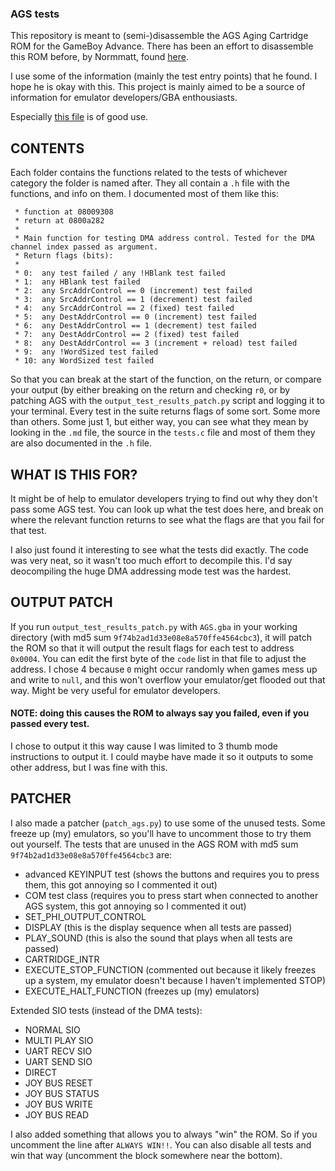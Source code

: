 ### AGS tests

This repository is meant to (semi-)disassemble the AGS Aging Cartridge ROM for the GameBoy Advance. There has been
an effort to disassemble this ROM before, by Normmatt, found [here](https://github.com/Normmatt/ags_aging).

I use some of the information (mainly the test entry points) that he found. I hope he is okay with this. This project
is mainly aimed to be a source of information for emulator developers/GBA enthousiasts. 

Especially [this file](https://github.com/Normmatt/ags_aging/blob/0aa5aceebc79a26acfd974dd06451bb11f191de0/src/sub_8000AD4.c#L191) 
is of good use.

## CONTENTS
Each folder contains the functions related to the tests of whichever category the folder is named after. They all contain a `.h` file with the functions, and info on them. I documented most of them like this:
```
 * function at 08009308
 * return at 0800a282
 *
 * Main function for testing DMA address control. Tested for the DMA channel index passed as argument.
 * Return flags (bits):
 *
 * 0:  any test failed / any !HBlank test failed
 * 1:  any HBlank test failed
 * 2:  any SrcAddrControl == 0 (increment) test failed
 * 3:  any SrcAddrControl == 1 (decrement) test failed
 * 4:  any SrcAddrControl == 2 (fixed) test failed
 * 5:  any DestAddrControl == 0 (increment) test failed
 * 6:  any DestAddrControl == 1 (decrement) test failed
 * 7:  any DestAddrControl == 2 (fixed) test failed
 * 8:  any DestAddrControl == 3 (increment + reload) test failed
 * 9:  any !WordSized test failed
 * 10: any WordSized test failed
```
So that you can break at the start of the function, on the return, or compare your output (by either breaking on the return and checking `r0`, or by patching AGS with the `output_test_results_patch.py` script and logging it to your terminal. Every test in the suite returns flags of some sort. Some more than others. Some just 1, but either way, you can see what they mean by looking in the `.md` file, the source in the `tests.c` file and most of them they are also documented in the `.h` file.

## WHAT IS THIS FOR?

It might be of help to emulator developers trying to find out why they don't pass some AGS test. You can look up what the test does here, and break on where the relevant function returns to see what the flags are that you fail for that test.

I also just found it interesting to see what the tests did exactly. The code was very neat, so it wasn't too much effort to decompile this. I'd say deocompiling the huge DMA addressing mode test was the hardest.

## OUTPUT PATCH

If you run `output_test_results_patch.py` with `AGS.gba` in your working directory (with md5 sum `9f74b2ad1d33e08e8a570ffe4564cbc3`), it will patch the ROM so that it will output the result flags for each test to address `0x0004`. You can edit the first byte of the `code` list in that file to adjust the address. I chose 4 because `0` might occur
randomly when games mess up and write to `null`, and this won't overflow your emulator/get flooded out that way. Might be very useful for emulator developers. 

#### NOTE: doing this causes the ROM to always say you failed, even if you passed every test.

I chose to output it this way cause I was limited to 3 thumb mode instructions to output it. I could maybe have made it so it outputs to some other address, but I was fine with this.

## PATCHER

I also made a patcher (`patch_ags.py`) to use some of the unused tests. Some freeze up (my) emulators, so you'll have to uncomment those to try them out yourself.
The tests that are unused in the AGS ROM with md5 sum `9f74b2ad1d33e08e8a570ffe4564cbc3` are:
  - advanced KEYINPUT test (shows the buttons and requires you to press them, this got annoying so I commented it out)
  - COM test class (requires you to press start when connected to another AGS system, this got annoying so I commented it out)
  - SET_PHI_OUTPUT_CONTROL
  - DISPLAY (this is the display sequence when all tests are passed)
  - PLAY_SOUND (this is also the sound that plays when all tests are passed)
  - CARTRIDGE_INTR
  - EXECUTE_STOP_FUNCTION (commented out because it likely freezes up a system, my emulator doesn't because I haven't implemented STOP)
  - EXECUTE_HALT_FUNCTION (freezes up (my) emulators)

Extended SIO tests (instead of the DMA tests):
  - NORMAL SIO
  - MULTI PLAY SIO
  - UART RECV SIO
  - UART SEND SIO
  - DIRECT
  - JOY BUS RESET
  - JOY BUS STATUS
  - JOY BUS WRITE
  - JOY BUS READ
  
I also added something that allows you to always "win" the ROM. So if you uncomment the line after `ALWAYS WIN!!`. You can also disable all tests and win that way (uncomment the block somewhere near the bottom).
